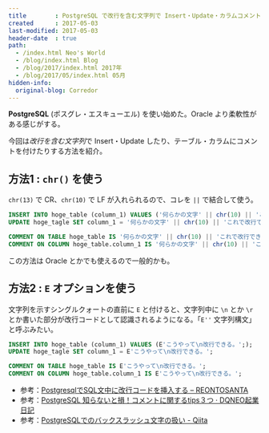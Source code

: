 ```yaml
---
title        : PostgreSQL で改行を含む文字列で Insert・Update・カラムコメントを付ける
created      : 2017-05-03
last-modified: 2017-05-03
header-date  : true
path:
  - /index.html Neo's World
  - /blog/index.html Blog
  - /blog/2017/index.html 2017年
  - /blog/2017/05/index.html 05月
hidden-info:
  original-blog: Corredor
---
```


**PostgreSQL** (ポスグレ・エスキューエル) を使い始めた。Oracle より柔軟性がある感じがする。

今回は*改行を含む文字列*で Insert・Update したり、テーブル・カラムにコメントを付けたりする方法を紹介。

## 方法1 : `chr()` を使う

`chr(13)` で CR、`chr(10)` で LF が入れられるので、コレを `||` で結合して使う。

```sql
INSERT INTO hoge_table (column_1) VALUES ('何らかの文字' || chr(10) || 'これで改行できる');
UPDATE hoge_tagle SET column_1 = '何らかの文字' || chr(10) || 'これで改行できる';

COMMENT ON TABLE hoge_table IS '何らかの文字' || chr(10) || 'これで改行できる';
COMMENT ON COLUMN hoge_table.column_1 IS '何らかの文字' || chr(10) || 'これで改行できる';
```

この方法は Oracle とかでも使えるので一般的かも。

## 方法2 : `E` オプションを使う

文字列を示すシングルクォートの直前に `E` と付けると、文字列中に `\n` とか `\r` とか書いた部分が改行コードとして認識されるようになる。「`E''` 文字列構文」と呼ぶみたい。

```sql
INSERT INTO hoge_table (column_1) VALUES (E'こうやって\n改行できる。';);
UPDATE hoge_tagle SET column_1 = E'こうやって\n改行できる。';

COMMENT ON TABLE hoge_table IS E'こうやって\n改行できる。';
COMMENT ON COLUMN hoge_table.column_1 IS E'こうやって\n改行できる。';
```

- 参考：[PostgresqlでSQL文中に改行コードを挿入する – REONTOSANTA](http://knowledge.reontosanta.com/archives/303)
- 参考：[PostgreSQL 知らないと損！コメントに関するtips３つ · DQNEO起業日記](http://dqn.sakusakutto.jp/2011/12/postgresql-comment.html)
- 参考：[PostgreSQLでのバックスラッシュ文字の扱い - Qiita](http://qiita.com/namutaka/items/684d1f1950db4dc24d62)
